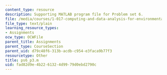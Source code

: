 ```yaml
---
content_type: resource
description: Supporting MATLAB program file for Problem set 6.
file: /media/courses/1-017-computing-and-data-analysis-for-environmental-applications-fall-2003/fad82d9e4b2261324d9979d0ebd2790c_ps6_p3.m
file_type: text/plain
learning_resource_types:
- Assignments
ocw_type: OCWFile
parent_title: Assignments
parent_type: CourseSection
parent_uid: d79c48f6-313b-acdb-c954-e3faca9b77f3
resourcetype: Other
title: ps6_p3.m
uid: fad82d9e-4b22-6132-4d99-79d0ebd2790c
---
```

